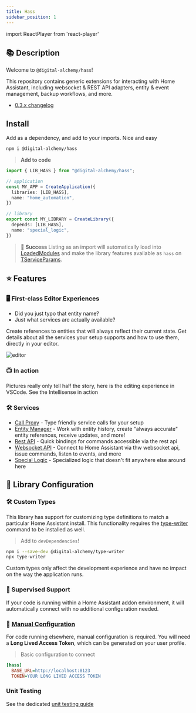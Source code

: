 ```yaml
---
title: Hass
sidebar_position: 1
---
```

import ReactPlayer from 'react-player'

## 📚 Description

Welcome to `@digital-alchemy/hass`!

This repository contains generic extensions for interacting with Home Assistant, including websocket & REST API adapters, entity & event management, backup workflows, and more.

- [0.3.x changelog](/hass/changelog/0.3.x)

## Install

Add as a dependency, and add to your imports. Nice and easy

```bash
npm i @digital-alchemy/hass
```

> **Add to code**

```typescript
import { LIB_HASS } from "@digital-alchemy/hass";

// application
const MY_APP = CreateApplication({
  libraries: [LIB_HASS],
  name: "home_automation",
})

// library
export const MY_LIBRARY = CreateLibrary({
  depends: [LIB_HASS],
  name: "special_logic",
})
```

> 🎉 **Success**
> Listing as an import will automatically load into [LoadedModules](/docs/core/exports/LoadedModules) and make the library features available as `hass` on [TServiceParams](/docs/core/exports/TServiceParams).

## ⭐ Features

### 🖥 First-class Editor Experiences

- Did you just typo that entity name?
- Just what services are actually available?

Create references to entities that will always reflect their current state. Get details about all the services your setup supports and how to use them, directly in your editor.

![editor](/img/editor.png)

### 📺 In action

Pictures really only tell half the story, here is the editing experience in VSCode. See the Intellisense in action

<ReactPlayer playing controls url='/intro.mp4' playing={false} />

### 🛠 Services

- [Call Proxy](/hass/call-proxy) - Type friendly service calls for your setup
- [Entity Manager](/hass/entity-manager) - Work with entity history, create "always accurate" entity references, receive updates, and more!
- [Rest API](/hass/rest-api) - Quick bindings for commands accessible via the rest api
- [Websocket API](/hass/websocket-api) - Connect to Home Assistant via thw websocket api, issue commands, listen to events, and more
- [Special Logic](/hass/special-logic) - Specialized logic that doesn't fit anywhere else around here

## 📒 Library Configuration

### 🛠 Custom Types

This library has support for customizing type definitions to match a particular Home Assistant install. This functionality requires the [type-writer](https://github.com/Digital-Alchemy-TS/type-writer) command to be installed as well.

>
> Add to `devDependencies`!

```bash
npm i --save-dev @digital-alchemy/type-writer
npx type-writer
```

Custom types only affect the development experience and have no impact on the way the application runs.

### 🤖 Supervised Support

If your code is running within a Home Assistant addon environment, it will automatically connect with no additional configuration needed.

### 🔧 [Manual Configuration](/docs/core/configuration)

For code running elsewhere, manual configuration is required. You will need a **Long Lived Access Token**, which can be generated on your user profile.

> Basic configuration to connect

```ini
[hass]
  BASE_URL=http://localhost:8123
  TOKEN=YOUR LONG LIVED ACCESS TOKEN
```

### Unit Testing

See the dedicated [unit testing guide](/hass/unit-testing)
